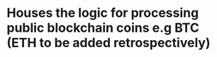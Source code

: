 # Houses the logic for processing public blockchain coins e.g BTC (ETH to be added retrospectively)

